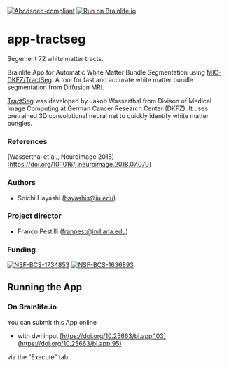 [![Abcdspec-compliant](https://img.shields.io/badge/ABCD_Spec-v1.1-green.svg)](https://github.com/brain-life/abcd-spec)
[![Run on Brainlife.io](https://img.shields.io/badge/Brainlife-bl.app.33-blue.svg)](https://doi.org/10.25663/bl.app.95)

# app-tractseg

Segement 72 white matter tracts. 

Brainlife App for Automatic White Matter Bundle Segmentation using [MIC-DKFZ/TractSeg](https://github.com/MIC-DKFZ/TractSeg). A tool for fast and accurate white matter bundle segmentation from Diffusion MRI. 

[TractSeg](https://doi.org/10.1016/j.neuroimage.2018.07.070) was developed by Jakob Wasserthal from Divison of Medical Image Computing at German Cancer Research Center (DKFZ). It uses pretrained 3D convolutional neural net to quickly identify white matter bungles.

### References
(Wasserthal et al., Neuroimage 2018)[https://doi.org/10.1016/j.neuroimage.2018.07.070]

### Authors
- Soichi Hayashi (hayashis@iu.edu)

### Project director
- Franco Pestilli (franpest@indiana.edu)

### Funding 
[![NSF-BCS-1734853](https://img.shields.io/badge/NSF_BCS-1734853-blue.svg)](https://nsf.gov/awardsearch/showAward?AWD_ID=1734853)
[![NSF-BCS-1636893](https://img.shields.io/badge/NSF_BCS-1636893-blue.svg)](https://nsf.gov/awardsearch/showAward?AWD_ID=1636893)

## Running the App 

### On Brainlife.io

You can submit this App online 

* with dwi input [https://doi.org/10.25663/bl.app.103](https://doi.org/10.25663/bl.app.95)

via the "Execute" tab.
